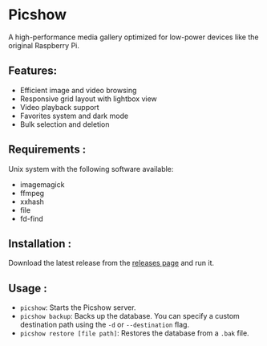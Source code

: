 # Picshow

A high-performance media gallery optimized for low-power devices like the original Raspberry Pi.

## Features:

- Efficient image and video browsing
- Responsive grid layout with lightbox view
- Video playback support
- Favorites system and dark mode
- Bulk selection and deletion

## Requirements :

Unix system with the following software available:

- imagemagick
- ffmpeg
- xxhash
- file
- fd-find

## Installation :

Download the latest release from the [releases page](https://github.com/midoBB/picshow/releases) and run it.

## Usage :

- `picshow`: Starts the Picshow server.
- `picshow backup`: Backs up the database. You can specify a custom destination path using the `-d` or `--destination` flag.
- `picshow restore [file path]`: Restores the database from a `.bak` file.
